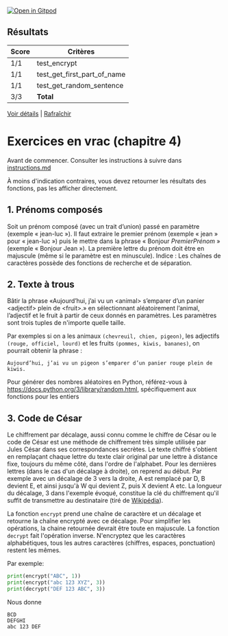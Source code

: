 [![Open in Gitpod](https://gitpod.io/button/open-in-gitpod.svg)](https://gitpod-redirect-0.herokuapp.com/)



## Résultats
Score | Critères
--- | ---
1/1 | test_encrypt
1/1 | test_get_first_part_of_name
1/1 | test_get_random_sentence
3/3 | **Total**

[Voir détails](./logs/tests_results.txt) | [Rafraîchir](../../)
# Exercices en vrac (chapitre 4)

Avant de commencer. Consulter les instructions à suivre dans [instructions.md](instructions.md)

À moins d'indication contraires, vous devez retourner les résultats des fonctions, pas les afficher directement.

## 1. Prénoms composés

Soit un prénom composé (avec un trait d’union) passé en paramètre (exemple « jean-luc »). Il faut extraire le premier prénom (exemple « jean » pour « jean-luc ») puis le mettre dans la phrase « Bonjour *PremierPrénom* » (exemple « Bonjour Jean »). La première lettre du prénom doit être en majuscule (même si le paramètre est en minuscule). Indice : Les chaînes de caractères possède des fonctions de recherche et de séparation.

## 2. Texte à trous

Bâtir la phrase «Aujourd’hui, j’ai vu un \<animal\> s’emparer d’un panier \<adjectif\> plein de \<fruit\>.» en sélectionnant aléatoirement l’animal, l’adjectif et le fruit à partir de ceux donnés en paramètres. Les paramètres sont trois tuples de n'importe quelle taille.

Par exemples si on a les animaux `(chevreuil, chien, pigeon)`, les adjectifs `(rouge, officiel, lourd)` et les fruits `(pommes, kiwis, bananes)`, on pourrait obtenir la phrase :
```
Aujourd’hui, j’ai vu un pigeon s’emparer d’un panier rouge plein de kiwis.
```

Pour générer des nombres aléatoires en Python, référez-vous à https://docs.python.org/3/library/random.html, spécifiquement aux fonctions pour les entiers

## 3. Code de César

Le chiffrement par décalage, aussi connu comme le chiffre de César ou le code de César est une méthode de chiffrement très simple utilisée par Jules César dans ses correspondances secrètes. Le texte chiffré s'obtient en remplaçant chaque lettre du texte clair original par une lettre à distance fixe, toujours du même côté, dans l'ordre de l'alphabet. Pour les dernières lettres (dans le cas d'un décalage à droite), on reprend au début. Par exemple avec un décalage de 3 vers la droite, A est remplacé par D, B devient E, et ainsi jusqu'à W qui devient Z, puis X devient A etc. La longueur du décalage, 3 dans l'exemple évoqué, constitue la clé du chiffrement qu'il suffit de transmettre au destinataire (tiré de [Wikipédia](https://fr.wikipedia.org/wiki/Chiffrement_par_d%C3%A9calage)).

La fonction `encrypt` prend une chaîne de caractère et un décalage et retourne la chaîne encrypté avec ce décalage. Pour simplifier les opérations, la chaine retournée devrait être toute en majuscule. La fonction `decrypt` fait l'opération inverse. N'encryptez que les caractères alphabétiques, tous les autres caractères (chiffres, espaces, ponctuation) restent les mêmes.

Par exemple:
```python
print(encrypt("ABC", 1))
print(encrypt("abc 123 XYZ", 3))
print(decrypt("DEF 123 ABC", 3))
```
Nous donne
```
BCD
DEFGHI
abc 123 DEF
```
